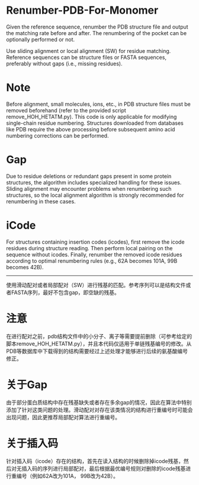 # Renumber-PDB-For-Monomer
Given the reference sequence, renumber the PDB structure file and output the matching rate before and after. The renumbering of the pocket can be optionally performed or not.

Use sliding alignment or local alignment (SW) for residue matching. Reference sequences can be structure files or FASTA sequences, preferably without gaps (i.e., missing residues).

# Note
Before alignment, small molecules, ions, etc., in PDB structure files must be removed beforehand (refer to the provided script remove_HOH_HETATM.py). This code is only applicable for modifying single-chain residue numbering. Structures downloaded from databases like PDB require the above processing before subsequent amino acid numbering corrections can be performed.

# Gap
Due to residue deletions or redundant gaps present in some protein structures, the algorithm includes specialized handling for these issues. Sliding alignment may encounter problems when renumbering such structures, so the local alignment algorithm is strongly recommended for renumbering in these cases.

# iCode
For structures containing insertion codes (icodes), first remove the icode residues during structure reading. Then perform local pairing on the sequence without icodes. Finally, renumber the removed icode residues according to optimal renumbering rules (e.g., 62A becomes 101A, 99B becomes 42B).

---

使用滑动配对或者局部配对（SW）进行残基的匹配。参考序列可以是结构文件或者FASTA序列，最好不包含gap，即空缺的残基。

# 注意
在进行配对之前，pdb结构文件中的小分子、离子等需要提前删除（可参考给定的脚本remove_HOH_HETATM.py），并且本代码仅适用于单链残基编号的修改。从PDB等数据库中下载得到的结构需要经过上述处理才能够进行后续的氨基酸编号修正。

# 关于Gap
由于部分蛋白质结构中存在残基缺失或者存在多余gap的情况，因此在算法中特别添加了针对这类问题的处理。滑动配对对存在该类情况的结构进行重编号时可能会出现问题，因此更推荐局部配对算法进行重编号。

# 关于插入码
针对插入码（icode）存在的结构，首先在读入结构的时候删除掉icode残基，然后对无插入码的序列进行局部配对，最后根据最优编号规则对删除的icode残基进行重编号（例如62A改为101A， 99B改为42B）。
